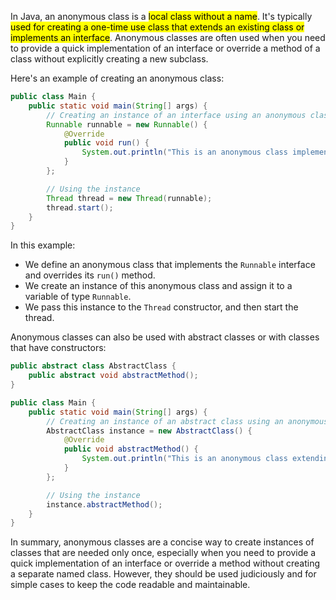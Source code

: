In Java, an anonymous class is a <mark class="hltr-b">local class without a name</mark>. It's typically <mark class="hltr-g">used for creating a one-time use class that extends an existing class or implements an interface</mark>. Anonymous classes are often used when you need to provide a quick implementation of an interface or override a method of a class without explicitly creating a new subclass.

Here's an example of creating an anonymous class:

```java
public class Main {
    public static void main(String[] args) {
        // Creating an instance of an interface using an anonymous class
        Runnable runnable = new Runnable() {
            @Override
            public void run() {
                System.out.println("This is an anonymous class implementing the Runnable interface.");
            }
        };

        // Using the instance
        Thread thread = new Thread(runnable);
        thread.start();
    }
}
```

In this example:
- We define an anonymous class that implements the `Runnable` interface and overrides its `run()` method.
- We create an instance of this anonymous class and assign it to a variable of type `Runnable`.
- We pass this instance to the `Thread` constructor, and then start the thread.

Anonymous classes can also be used with abstract classes or with classes that have constructors:

```java
public abstract class AbstractClass {
    public abstract void abstractMethod();
}

public class Main {
    public static void main(String[] args) {
        // Creating an instance of an abstract class using an anonymous class
        AbstractClass instance = new AbstractClass() {
            @Override
            public void abstractMethod() {
                System.out.println("This is an anonymous class extending an abstract class.");
            }
        };

        // Using the instance
        instance.abstractMethod();
    }
}
```

In summary, anonymous classes are a concise way to create instances of classes that are needed only once, especially when you need to provide a quick implementation of an interface or override a method without creating a separate named class. However, they should be used judiciously and for simple cases to keep the code readable and maintainable.